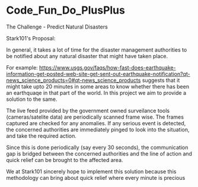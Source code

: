 # Code_Fun_Do_PlusPlus
The Challenge - Predict Natural Disasters

Stark101's Proposal:

In general, it takes a lot of time for the disaster management authorities to be notified about any natural disaster that might have taken place. 

For example: https://www.usgs.gov/faqs/how-fast-does-earthquake-information-get-posted-web-site-get-sent-out-earthquake-notification?qt-news_science_products=0#qt-news_science_products
suggests that it might take upto 20 minutes in some areas to know whether there has been an earthquaqe in that part of the world. In this project we aim to provide a solution to the same.

The live feed provided by the government owned surveilance tools (cameras/satelite data) are periodically scanned frame wise. The frames captured are checked for any anomalies. If any serious event is detected, the concerned authorities are immediately pinged to look into the situation, and take the required action.

Since this is done periodically (say every 30 seconds), the communication gap is bridged between the concerned authorities and the line of action and quick relief can be brought to the affected area.

We at Stark101 sincerely hope to implement this solution because this methodology can bring about quick relief where every minute is precious